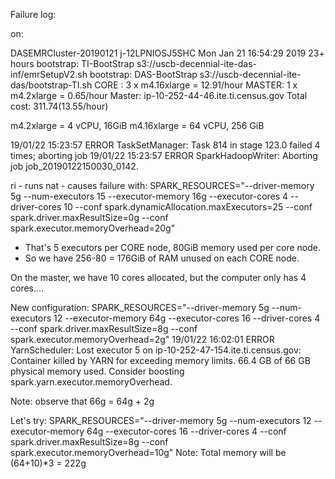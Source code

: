 Failure log:

on:

DASEMRCluster-20190121               j-12LPNIOSJ5SHC
 Mon Jan 21 16:54:29 2019     23+ hours
    bootstrap: TI-BootStrap s3://uscb-decennial-ite-das-inf/emrSetupV2.sh
    bootstrap: DAS-BootStrap s3://uscb-decennial-ite-das/bootstrap-TI.sh
    CORE  :  3 x m4.16xlarge =  12.91/hour
    MASTER:  1 x m4.2xlarge  =   0.65/hour
    Master: ip-10-252-44-46.ite.ti.census.gov
    Total cost: $311.74   ($13.55/hour)

m4.2xlarge = 4 vCPU, 16GiB
m4.16xlarge = 64 vCPU, 256 GiB

19/01/22 15:23:57 ERROR TaskSetManager: Task 814 in stage 123.0 failed 4 times; aborting job
19/01/22 15:23:57 ERROR SparkHadoopWriter: Aborting job job_20190122150030_0142.

ri - runs
nat - causes failure with: 
SPARK_RESOURCES="--driver-memory 5g --num-executors 15 --executor-memory 16g --executor-cores 4 --driver-cores 10 --conf spark.dynamicAllocation.maxExecutors=25 --conf spark.driver.maxResultSize=0g --conf spark.executor.memoryOverhead=20g"

* That's 5 executors per CORE node, 80GiB memory used per core node.
* So we have 256-80 = 176GiB of RAM unused on each CORE node.

On the master, we have 10 cores allocated, but the computer only has 4 cores....

New configuration:
SPARK_RESOURCES="--driver-memory 5g --num-executors 12 --executor-memory 64g --executor-cores 16 --driver-cores 4 --conf spark.driver.maxResultSize=8g --conf spark.executor.memoryOverhead=2g"
19/01/22 16:02:01 ERROR YarnScheduler: Lost executor 5 on ip-10-252-47-154.ite.ti.census.gov: Container killed by YARN for exceeding memory limits. 66.4 GB of 66 GB physical memory used. Consider boosting spark.yarn.executor.memoryOverhead.

Note: observe that 66g = 64g + 2g


Let's try:
SPARK_RESOURCES="--driver-memory 5g --num-executors 12 --executor-memory 64g --executor-cores 16 --driver-cores 4 --conf spark.driver.maxResultSize=8g --conf spark.executor.memoryOverhead=10g"
Note: Total memory will be (64+10)*3 = 222g

